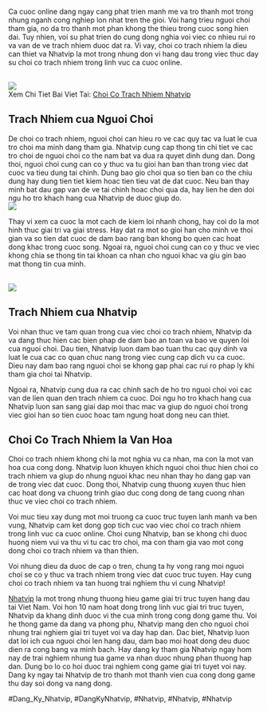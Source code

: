 <p>Ca cuoc online dang ngay cang phat trien manh me va tro thanh mot trong nhung nganh cong nghiep lon nhat tren the gioi. Voi hang trieu nguoi choi tham gia, no da tro thanh mot phan khong the thieu trong cuoc song hien dai. Tuy nhien, voi su phat trien do cung dong nghia voi viec co nhieu rui ro va van de ve trach nhiem duoc dat ra. Vi vay, choi co trach nhiem la dieu can thiet va Nhatvip la mot trong nhung don vi hang dau trong viec thuc day su choi co trach nhiem trong linh vuc ca cuoc online.</p><br><img src="https://nhatvip.plus/wp-content/uploads/2025/03/choi-co-trach-nhiem-nhatvip-la-gi.jpg"></br>
Xem Chi Tiet Bai Viet Tai: <a href="https://nhatvip.plus/choi-co-trach-nhiem/">Choi Co Trach Nhiem Nhatvip</a><h2>Trach Nhiem cua Nguoi Choi</h2><p>De choi co trach nhiem, nguoi choi can hieu ro ve cac quy tac va luat le cua tro choi ma minh dang tham gia. Nhatvip cung cap thong tin chi tiet ve cac tro choi de nguoi choi co the nam bat va dua ra quyet dinh dung dan. Dong thoi, nguoi choi cung can co y thuc va tu gioi han ban than trong viec dat cuoc va tieu dung tai chinh. Dung bao gio choi qua so tien ban co the chiu dung hay dung tien tiet kiem hoac tien tieu vat de dat cuoc. Neu ban thay minh bat dau gap van de ve tai chinh hoac choi qua da, hay lien he den doi ngu ho tro khach hang cua Nhatvip de duoc giup do.<br><img src="https://nhatvip.plus/wp-content/uploads/2025/03/cong-cu-ho-tro-choi-co-trach-nhiem-nhatvip.jpg"></br><p>Thay vi xem ca cuoc la mot cach de kiem loi nhanh chong, hay coi do la mot hinh thuc giai tri va giai stress. Hay dat ra mot so gioi han cho minh ve thoi gian va so tien dat cuoc de dam bao rang ban khong bo quen cac hoat dong khac trong cuoc song. Ngoai ra, nguoi choi cung can co y thuc ve viec khong chia se thong tin tai khoan ca nhan cho nguoi khac va giu gin bao mat thong tin cua minh.</p><br><img src="https://nhatvip.plus/wp-content/uploads/2025/03/cong-cu-ho-tro-choi-co-trach-nhiem-nhatvip.jpg"></br><h2>Trach Nhiem cua Nhatvip</h2><p>Voi nhan thuc ve tam quan trong cua viec choi co trach nhiem, Nhatvip da va dang thuc hien cac bien phap de dam bao an toan va bao ve quyen loi cua nguoi choi. Dau tien, Nhatvip luon dam bao tuan thu cac quy dinh va luat le cua cac co quan chuc nang trong viec cung cap dich vu ca cuoc. Dieu nay dam bao rang nguoi choi se khong gap phai cac rui ro phap ly khi tham gia choi tai Nhatvip.<p>Ngoai ra, Nhatvip cung dua ra cac chinh sach de ho tro nguoi choi voi cac van de lien quan den trach nhiem ca cuoc. Doi ngu ho tro khach hang cua Nhatvip luon san sang giai dap moi thac mac va giup do nguoi choi trong viec gioi han so tien cuoc hoac tam ngung hoat dong neu can thiet.</p><h2>Choi Co Trach Nhiem la Van Hoa</h2><p>Choi co trach nhiem khong chi la mot nghia vu ca nhan, ma con la mot van hoa cua cong dong. Nhatvip luon khuyen khich nguoi choi thuc hien choi co trach nhiem va giup do nhung nguoi khac neu nhan thay ho dang gap van de trong viec dat cuoc. Dong thoi, Nhatvip cung thuong xuyen thuc hien cac hoat dong va chuong trinh giao duc cong dong de tang cuong nhan thuc ve viec choi co trach nhiem.<p>Voi muc tieu xay dung mot moi truong ca cuoc truc tuyen lanh manh va ben vung, Nhatvip cam ket dong gop tich cuc vao viec choi co trach nhiem trong linh vuc ca cuoc online. Choi cung Nhatvip, ban se khong chi duoc huong niem vui va thu vi tu cac tro choi, ma con tham gia vao mot cong dong choi co trach nhiem va than thien.</p><p>Voi nhung dieu da duoc de cap o tren, chung ta hy vong rang moi nguoi choi se co y thuc va trach nhiem trong viec dat cuoc truc tuyen. Hay cung choi co trach nhiem va tan huong trai nghiem thu vi cung Nhatvip!</p><p><a href="https://nhatvip.plus/">Nhatvip</a> la mot trong nhung thuong hieu game giai tri truc tuyen hang dau tai Viet Nam. Voi hon 10 nam hoat dong trong linh vuc giai tri truc tuyen, Nhatvip da khang dinh duoc vi the cua minh trong cong dong game thu. Voi he thong game da dang va phong phu, Nhatvip mang den cho nguoi choi nhung trai nghiem giai tri tuyet voi va day hap dan. Dac biet, Nhatvip luon dat loi ich cua nguoi choi len hang dau, dam bao moi hoat dong deu duoc dien ra cong bang va minh bach. Hay dang ky tham gia Nhatvip ngay hom nay de trai nghiem nhung tua game va nhan duoc nhung phan thuong hap dan. Dung bo lo co hoi duoc trai nghiem cong game giai tri tuyet voi nay. Dang ky ngay tai Nhatvip de tro thanh mot thanh vien cua cong dong game thu day soi dong va nang dong.</p>
#Dang_Ky_Nhatvip, #DangKyNhatvip, #Nhatvip, #Nhatvip, #Nhatvip
